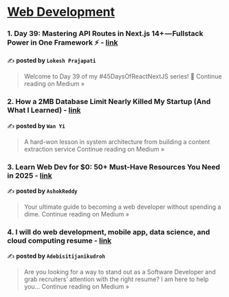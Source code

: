 
<h1><a href=https://medium.com/tag/web-development/recommended target="_blank" rel="noopener noreferrer">Web Development</a></h1>
<h3>1. Day 39: Mastering API Routes in Next.js 14+ — Fullstack Power in One Framework ⚡ - <a href="https://lokesh-prajapati.medium.com/day-39-mastering-api-routes-in-next-js-14-fullstack-power-in-one-framework-3f6c9235bae7?source=rss------web_development-5" target="_blank" rel="noopener noreferrer">link</a></h3>

✍️ **posted by `Lokesh Prajapati`**

<blockquote>Welcome to Day 39 of my #45DaysOfReactNextJS series! 🚀
Continue reading on Medium »</blockquote>

<h3>2. How a 2MB Database Limit Nearly Killed My Startup (And What I Learned) - <a href="https://medium.com/@morphinewan_37034/how-a-2mb-database-limit-nearly-killed-my-startup-and-what-i-learned-863346489571?source=rss------web_development-5" target="_blank" rel="noopener noreferrer">link</a></h3>

✍️ **posted by `Wan Yi`**

<blockquote>A hard-won lesson in system architecture from building a content extraction service
Continue reading on Medium »</blockquote>

<h3>3. Learn Web Dev for $0: 50+ Must-Have Resources You Need in 2025 - <a href="https://medium.com/@ashokreddy343/learn-web-dev-for-0-50-must-have-resources-you-need-in-2025-2602bc9d8098?source=rss------web_development-5" target="_blank" rel="noopener noreferrer">link</a></h3>

✍️ **posted by `AshokReddy `**

<blockquote>Your ultimate guide to becoming a web developer without spending a dime.
Continue reading on Medium »</blockquote>

<h3>4. I will do web development, mobile app, data science, and cloud computing resume - <a href="https://medium.com/@adebisitijanikudroh/i-will-do-web-development-mobile-app-data-science-and-cloud-computing-resume-6f335b7c74de?source=rss------web_development-5" target="_blank" rel="noopener noreferrer">link</a></h3>

✍️ **posted by `Adebisitijanikudroh`**

<blockquote>Are you looking for a way to stand out as a Software Developer and grab recruiters’ attention with the right resume? I am here to help you…
Continue reading on Medium »</blockquote>


